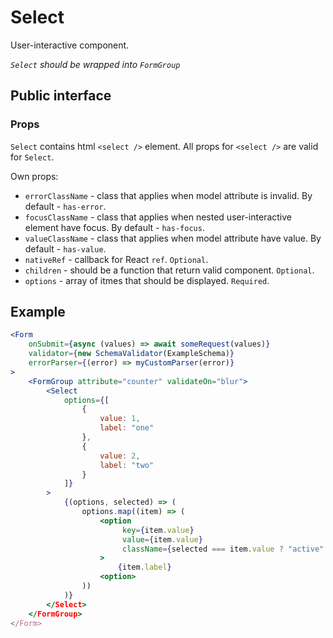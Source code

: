 # Select

User-interactive component.

*`Select` should be wrapped into `FormGroup`*

## Public interface

### Props

`Select` contains html `<select />` element. All props for `<select />` are valid for `Select`.

Own props:
 - `errorClassName` - class that applies when model attribute is invalid. By default - `has-error`.
 - `focusClassName` - class that applies when nested user-interactive element have focus. By default - `has-focus`.
 - `valueClassName` - class that applies when model attribute have value. By default - `has-value`.
 - `nativeRef` - callback for React `ref`. `Optional`.
 - `children` - should be a function that return valid component. `Optional`.
 - `options` - array of itmes that should be displayed. `Required`.

## Example

```jsx
<Form 
    onSubmit={async (values) => await someRequest(values)}
    validator={new SchemaValidator(ExampleSchema)}
    errorParser={(error) => myCustomParser(error)}
>
    <FormGroup attribute="counter" validateOn="blur">
		<Select
			options={[
				{
					value: 1,
					label: "one"
				},
				{
					value: 2,
					label: "two"
				}
			]}
		>
			{(options, selected) => (
				options.map((item) => (
					<option
						 key={item.value} 
						 value={item.value}
						 className={selected === item.value ? "active" : ""}
					>
						{item.label}
					<option>
				))
			)}
		</Select>
    </FormGroup>
</Form>
```
